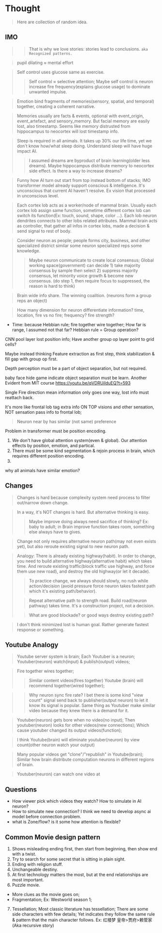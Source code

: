 # Thought
>
> Here are collection of random idea.

## IMO
>
> > That is why we love stories: stories lead to conclusions.
`aka Recognized patterns.`

> pupil dilating ≈ mental effort

> Self control uses glucose same as exercise.
>> Self control ≈ selective attention; Maybe self control is neuron increase fire frequency(explains glucose usage) to dominate unwanted impulse.

> Emotion bind fragments of memories(sensory, spatial, and temporal) together, creating a coherent narrative.

> Memories usually are facts & events, optional with event_origin, event_artefact, and sensory_memory. But facial memory are easily lost, also timestamp. Seems like memory distrusted from hippocampus to neocortex will lost timestamp info.

> Sleep is required in all animals. It takes up 30% our life time, yet we don't know how/what sleep doing. Understand sleep will have huge impact AI.
> > I assumed dreams are byproduct of brain learning(older less dreams). Maybe hippocampus distribute memory to neocortex side effect. Is there a way to increase dreams?

> Funny how AI turn out start from top instead bottom of stacks; IMO transformer model already support conscious & intelligence. It's unconscious that current AI haven't resolve. Ex vision that processed in unconscious level.

> Each cortex lob acts as a worker/node of mammal brain. Usually each cortex lob assign same function, sometime different cortex lob can switch its function(Ex: touch, sound, shape, color ...). Each lob neuron dendrites connects to other lobs related attributes. Mammal brain acts as controller, that gather all infos in cortex lobs, made a decision & send signal to rest of body.

> Consider neuron as people; people forms city, business, and other specialized district similar some neuron specialized reps some knowledge.
> > Maybe neuron communicate to create local consensus; Global working space(government) can decide 1) take majority consensus by sample then select 2) suppress majority consensus, let minority voice growth & become new consensus. (do step 1, then require focus to suppressed, the reason is hard to think)

> Brain wide info share. The winning coalition. (neurons form a group reps an object)

> How many dimension for neuron differentiate information? time, location, fire vs no fire; frequency? fire strength?

- Time: because Hebbian rule; fire together wire together; How far is range, I assumed not that far? Hebbian rule = Group operation?

CNN pool layer lost position info; Have another group op layer point to grid cells?

Maybe instead thinking Feature extraction as first step, think stabilization & fill gap with group op first.

Depth perception must be a part of object separation, but not required.

baby face hide game indicate object separation must be learn.
Another Evident from MIT course
<https://youtu.be/qVDRUiIduEQ?t=593>

Single Fire direction mean information only goes one way, lost info must reattach back.

It's more like frontal lob tag extra info ON TOP visions and other sensation, NOT sensation pass info to frontal lob;

> Neuron near by has similar (not same) preference

Problem in transformer must be position encoding.

1. We don't have global attention system(even & global). Our attention effects by position, emotion, and partical.
2. There must be some kind segmentation & rejoin process in brain, which requires different position encoding.
3.

why all animals have similar emotion?

## Changes
>
> Changes is hard because complexity system need process to filter out/narrow down change.

> In a way, it's NOT changes is hard. But alternative thinking is easy.
>> Maybe improve doing always need sacrifice of thinking? Ex: baby to adult; in Brain improve function takes room, something else always have to gives.

> Change not only requires alternative neuron path(may not even exists yet), but also reroute existing signal to new neuron path.

> Analogy: There is already existing highway(habit). In order to change, you need to build alternative highway(alternative habit) which takes time. And reroute existing traffic(block traffic use highway, and force them use new road), and destroy the old highway(or let it decade).
>
>> To practice change, we always should slowly, no rush while action/decision (avoid pressure force neuron takes fastest path which it's existing path/behavior).
>
>> Repeat alternative path to strength road. Build road(neuron pathway) takes time. It's a construction project, not a decision.
>
>> What are good blockade? or good ways destroy existing path?

> I don't think minimized lost is human goal. Rather generate fastest response or something.

## Youtube Analogy
>
> Youtube server system is brain; Each Youtuber is a neuron; Youtuber(neuron) watch(input) & publish(output) videos;

> Fire together wires together;
> > Similar content videos(fires together) Youtube (brain) will recommend together(wired together);

> > Why neuron sync fire rate? I bet there is some kind "view count" signal send back to publisher(output neuron) to let it know its signal is popular. Same thing as Youtuber make similar video because they knew there is a demand for it.

> Youtuber(neuron) gets bore when no video(no input); Then youtuber(neuron) looks for other videos(new connections); Which cause youtuber changed its output videos(function);

> I think Youtube(brain) will eliminate youtuber(neuron) by view count(other neuron watch your output)

> Many popular videos get "clone"/"republish" in Youtube(brain); Similar how brain distribute computation neurons in different regions of brain.

> Youtuber(neuron) can watch one video at

## Questions

- How viewer pick which videos they watch? How to simulate in AI neuron?
- How to simulate new connection? I think we need to develop async ai model before connection problem.
- what is Zone/flow? is it some how attention is flexible?

## Common Movie design pattern

1. Shows misleading ending first, then start from beginning, then show end with a twist.
2. Try to search for some secret that is sitting in plain sight.
3. Ending with religion stuff.
4. Unchangeable destiny.
5. At first technology matters the most, but at the end relationships are most important.
6. Puzzle movie.

- More clues as the movie goes on;
- Fragmentation; Ex: Westworld season 1;

7. Tessellation; Most classic literature has tessellation; There are some side characters with few details; Yet indicates they follow the same rule & pattern that the main character follows. Ex: 红楼梦 皇帝>贾府>赖管家 (Aka recursive story)
